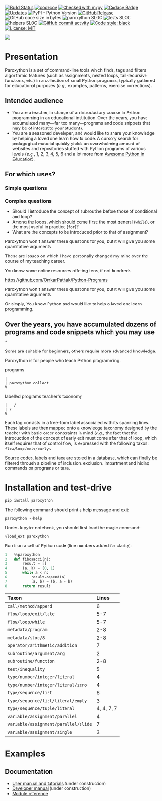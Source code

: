[![Build Status](https://travis-ci.com/laowantong/paroxython.svg?branch=master)](https://travis-ci.com/laowantong/paroxython)
[![codecov](https://img.shields.io/codecov/c/github/laowantong/paroxython/master)](https://codecov.io/gh/laowantong/paroxython)
[![Checked with mypy](https://img.shields.io/badge/typing-mypy-brightgreen)](http://mypy-lang.org/)
[![Codacy Badge](https://api.codacy.com/project/badge/Grade/73432ed4c5294326ba6279bbbb0fe2e6)](https://www.codacy.com/manual/laowantong/paroxython)
[![Updates](https://pyup.io/repos/github/laowantong/paroxython/shield.svg)](https://pyup.io/repos/github/laowantong/paroxython/)
![PyPI - Python Version](https://img.shields.io/pypi/pyversions/paroxython)
[![GitHub Release](https://img.shields.io/github/release/laowantong/paroxython.svg?style=flat)]()
![GitHub code size in bytes](https://img.shields.io/github/languages/code-size/laowantong/paroxython)
![paroxython SLOC](https://img.shields.io/badge/main%20program-~1600%20SLOC-blue)
![tests SLOC](https://img.shields.io/badge/tests-~2700%20SLOC-blue)
![helpers SLOC](https://img.shields.io/badge/helpers-~800%20SLOC-blue)
[![GitHub commit activity](https://img.shields.io/github/commit-activity/y/laowantong/paroxython.svg?style=flat)]()
[![Code style: black](https://img.shields.io/badge/code%20style-black-000000.svg)](https://github.com/psf/black)
[![License: MIT](https://img.shields.io/badge/License-MIT-yellow.svg)](https://opensource.org/licenses/MIT)

![](docs/resources/logo.png)

# Presentation

Paroxython is a set of command-line tools which finds, tags and filters algorithmic features (such as assignments, nested loops, tail-recursive functions, etc.) in a collection of small Python programs, typically gathered for educational purposes (_e.g._, examples, patterns, exercise corrections).

## Intended audience

- You are a teacher, in charge of an introductory course in Python programming in an educational institution. Over the years, you have accumulated many—far too many—programs and code snippets that may be of interest to your students.
- You are a seasoned developer, and would like to share your knowledge by helping a loved one learn how to code. A cursory search for pedagogical material quickly yields an overwhelming amount of websites and repositories stuffed with Python programs of various levels (_e.g._,
[1](https://github.com/TheAlgorithms/Python),
[2](http://rosettacode.org/wiki/Category:Python),
[3](https://www.programming-idioms.org/about#about-block-language-coverage),
[4](https://github.com/codebasics/py),
[5](https://github.com/keon/algorithms),
[6](https://github.com/OmkarPathak/Python-Programs)
and a lot more from [Awesome Python in Education](https://github.com/quobit/awesome-python-in-education)).

## For which uses?

### Simple questions

### Complex questions

- Should I introduce the concept of subroutine before those of conditional and loop?
- Among the loops, which should come first: the most general (`while`), or the most useful in practice (`for`)?
- What are the concepts to be introduced prior to that of assignment?

Paroxython won't answer these questions for you, but it will give you some quantitative arguments 

These are issues on which I have personally changed my mind over the course of my teaching career.

You know some online resources offering tens, if not hundreds

https://github.com/OmkarPathak/Python-Programs


Paroxython won't answer these questions for you, but it will give you some quantitative arguments 

Or simply, You know Python and would like to help a loved one learn programming.


Over the years, you have accumulated dozens of programs and code snippets which you may use .
- 


Some are suitable for beginners, others require more advanced knowledge.

Paroxython is for people who teach Python programming.




programs

	|
	| paroxython collect
	V

labelled programs     teacher's taxonomy

    |   /
	| /
    V



Each tag consists in a free-form label associated with its spanning lines. These labels are then mapped onto a knowledge taxonomy designed by the teacher with basic order constraints in mind (_e.g._, the fact that the introduction of the concept of early exit must come after that of loop, which itself requires that of control flow, is expressed with the following taxon: `flow/loop/exit/early`).

Source codes, labels and taxa are stored in a database, which can finally be filtered through a pipeline of inclusion, exclusion, impartment and hiding commands on programs or taxa.

# Installation and test-drive

```
pip install paroxython
```

The following command should print a help message and exit:

```
paroxython --help
```

Under Jupyter notebook, you should first load the magic command:

```python
%load_ext paroxython
```

Run it on a cell of Python code (line numbers added for clarity):

```python
1   %%paroxython
2   def fibonacci(n):
3       result = []
4       (a, b) = (0, 1)
5       while a < n:
6           result.append(a)
7           (a, b) = (b, a + b)
8       return result
```

| Taxon | Lines |
|:--|:--|
| `call/method/append` | 6 |
| `flow/loop/exit/late` | 5-7 |
| `flow/loop/while` | 5-7 |
| `metadata/program` | 2-8 |
| `metadata/sloc/8` | 2-8 |
| `operator/arithmetic/addition` | 7 |
| `subroutine/argument/arg` | 2 |
| `subroutine/function` | 2-8 |
| `test/inequality` | 5 |
| `type/number/integer/literal` | 4 |
| `type/number/integer/literal/zero` | 4 |
| `type/sequence/list` | 6 |
| `type/sequence/list/literal/empty` | 3 |
| `type/sequence/tuple/literal` | 4, 4, 7, 7 |
| `variable/assignment/parallel` | 4 |
| `variable/assignment/parallel/slide` | 7 |
| `variable/assignment/single` | 3 |

# Examples

## Documentation

- [User manual and tutorials](docs/docs_user_manual/index.html) (under construction)
- [Developer manual](docs/docs_developer_manual/index.html) (under construction)
- [Module reference](docs/index.html#header-submodules)
